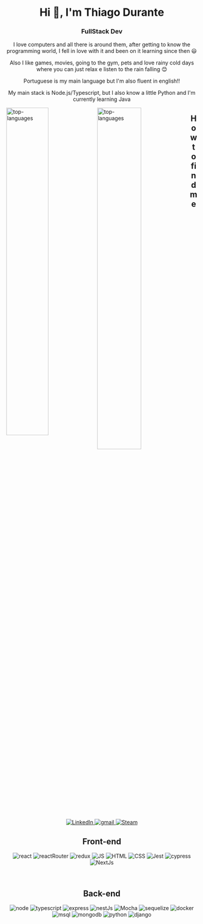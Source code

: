<!-- title  -->
<h1 align="center">Hi 👋, I'm Thiago Durante</h1>
<h3 align="center">FullStack Dev</h3>
<p align="center">I love computers and all there is around them, after getting to know the programming world, I fell in love with it and been on it learning since then 😃</p>
<p align="center">Also I like games, movies, going to the gym, pets and love rainy cold days where you can just relax e listen to the rain falling 😊</p>
<p align="center"> Portuguese is my main language but I'm also fluent in english!!</p>
<p align="center"> My main stack is Node.js/Typescript, but I also know a little Python and I'm currently learning Java</p>
<!-- stats -->
<img
  align='left'
  width='47%'
  src="https://github-readme-stats.vercel.app/api?username=thidurante&count_private=true&theme=dracula"
  alt="top-languages"
/>
<img
  align='left'
  width='48%'
  src="https://github-readme-stats.vercel.app/api/top-langs/?username=ThiDurante&layout=compact&theme=dracula"
  alt="top-languages"
/>
<!-- learning  -->
<!-- get in touch -->
<h2 align="center">How to find me</h2>
<p align="center">
  <a href="https://www.linkedin.com/in/thidurante/">
    <img
    src="https://img.shields.io/badge/LinkedIn-0077B5?style=for-the-badge&logo=linkedin&logoColor=white"
    alt="LinkedIn"
    />
    <a href="mailto:thiagotdurante@gmail.com">
      <img
      src="https://img.shields.io/badge/Gmail-D14836?style=for-the-badge&logo=gmail&logoColor=white"
      alt="gmail"
      />
    </a>
    <!-- <a href="https://www.facebook.com/thidurante/">
      <img
      src="https://img.shields.io/badge/Facebook-1877F2?style=for-the-badge&logo=facebook&logoColor=white"
      alt="facebook"
      />
    </a>
    <a href="https://www.instagram.com/thiidurante/">
      <img
      src="https://img.shields.io/badge/Instagram-E4405F?style=for-the-badge&logo=instagram&logoColor=white"
      alt="Instagram"
    /> 
  </a> -->
  <a href="https://steamcommunity.com/id/Teag0d/">
    <img
    src="https://img.shields.io/badge/Steam-000000?style=for-the-badge&logo=steam&logoColor=white"
    alt="Steam"
    />
  </a>
</p>

<!-- frontend -->
<h2 align="center">Front-end</h2>
<p align="center">
  <img src="https://img.shields.io/badge/React-20232A?style=for-the-badge&logo=react&logoColor=61DAFB" alt="react">
  <img src="https://img.shields.io/badge/React_Router-CA4245?style=for-the-badge&logo=react-router&logoColor=white" alt="reactRouter">
  <img src="https://img.shields.io/badge/Redux-593D88?style=for-the-badge&logo=redux&logoColor=white" alt="redux">
  <img src="https://img.shields.io/badge/JavaScript-323330?style=for-the-badge&logo=javascript&logoColor=F7DF1E" alt="JS">
  <img src="https://img.shields.io/badge/HTML5-E34F26?style=for-the-badge&logo=html5&logoColor=white" alt="HTML">
  <img src="https://img.shields.io/badge/CSS3-1572B6?style=for-the-badge&logo=css3&logoColor=white" alt="CSS">
  <img src="https://img.shields.io/badge/Jest-C21325?style=for-the-badge&logo=jest&logoColor=white" alt="Jest">
  <img src="https://img.shields.io/badge/Cypress-17202C?style=for-the-badge&logo=cypress&logoColor=white" alt="cypress">
  <img src="https://img.shields.io/badge/next.js-000000?style=for-the-badge&logo=nextdotjs&logoColor=white" alt="NextJs">
  <!-- <img src="" alt=""> -->
</p>
<br />
<!-- Backend -->
  <h2 align="center">Back-end</h2>
  <p align="center">
    <img src="https://img.shields.io/badge/node.js-6DA55F?style=for-the-badge&logo=node.js&logoColor=white" alt="node">
    <img src="https://img.shields.io/badge/typescript-%23007ACC.svg?style=for-the-badge&logo=typescript&logoColor=white" alt="typescript">
    <img src="https://img.shields.io/badge/express.js-%23404d59.svg?style=for-the-badge&logo=express&logoColor=%2361DAFB" alt="express">
    <img src="https://img.shields.io/badge/nestjs-E0234E?style=for-the-badge&logo=nestjs&logoColor=white" alt="nestJs">
    <img src="https://img.shields.io/badge/Mocha-8D6748?style=for-the-badge&logo=Mocha&logoColor=white" alt="Mocha">
    <img src="https://img.shields.io/badge/Sequelize-52B0E7?style=for-the-badge&logo=Sequelize&logoColor=white" alt="sequelize">
    <img src="https://img.shields.io/badge/Docker-2CA5E0?style=for-the-badge&logo=docker&logoColor=whit" alt="docker">
    <img src="https://img.shields.io/badge/MySQL-005C84?style=for-the-badge&logo=mysql&logoColor=white" alt="msql">
    <img src="https://img.shields.io/badge/MongoDB-%234ea94b.svg?style=for-the-badge&logo=mongodb&logoColor=white" alt="mongodb">
    <img src="https://img.shields.io/badge/python-3670A0?style=for-the-badge&logo=python&logoColor=ffdd54" alt="python">
    <img src="https://img.shields.io/badge/django-%23092E20.svg?style=for-the-badge&logo=django&logoColor=white" alt="django">
    <!-- <img src="" alt=""> -->
  </p>
  <br />
  <!--
  <p align="center">
    <img align="center" src="https://github-readme-streak-stats.herokuapp.com/?user=ThiDurante" alt="contrib">
  </p>
-->

